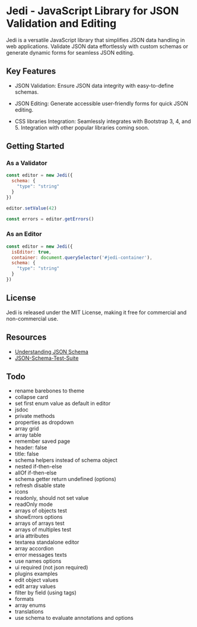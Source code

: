 # Jedi - JavaScript Library for JSON Validation and Editing

Jedi is a versatile JavaScript library that simplifies JSON data handling in web applications. Validate JSON data effortlessly with custom schemas or generate dynamic forms for seamless JSON editing. 

## Key Features

- JSON Validation: Ensure JSON data integrity with easy-to-define schemas.

- JSON Editing: Generate accessible user-friendly forms for quick JSON editing.

- CSS libraries Integration: Seamlessly integrates with Bootstrap 3, 4, and 5. Integration with other popular libraries coming soon.


## Getting Started


### As a Validator

````javascript
const editor = new Jedi({
  schema: {
    "type": "string"
  }
})

editor.setValue(42)

const errors = editor.getErrors()
````

### As an Editor

````javascript
const editor = new Jedi({
  isEditor: true,
  container: document.querySelector('#jedi-container'),
  schema: {
    "type": "string"
  }
})
````

## License

Jedi is released under the MIT License, making it free for commercial and non-commercial use.

## Resources
* [Understanding JSON Schema](http://json-schema.org/understanding-json-schema/index.html)
* [JSON-Schema-Test-Suite](https://github.com/json-schema-org/JSON-Schema-Test-Suite)

## Todo

- rename barebones to theme
- collapse card
- set first enum value as default in editor
- jsdoc
- private methods
- properties as dropdown
- array grid
- array table
- remember saved page
- header: false
- title: false
- schema helpers instead of schema object
- nested if-then-else
- allOf if-then-else
- schema getter return undefined (options)
- refresh disable state
- icons
- readonly, should not set value
- readOnly mode
- arrays of objects test
- showErrors options
- arrays of arrays test
- arrays of multiples test
- aria attributes
- textarea standalone editor
- array accordion
- error messages texts
- use names options
- ui required (not json required)
- plugins examples
- edit object values
- edit array values
- filter by field (using tags)
- formats
- array enums
- translations
- use schema to evaluate annotations and options

